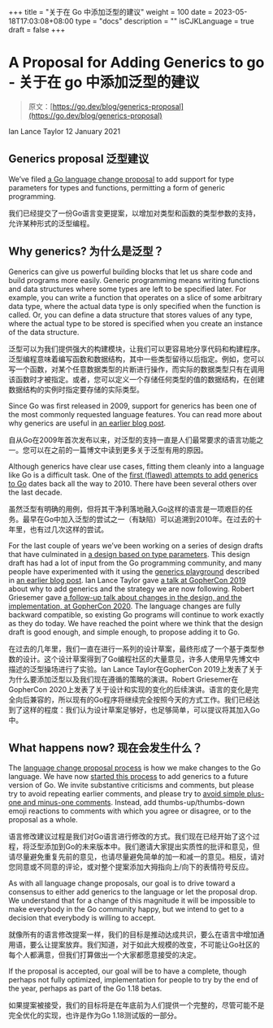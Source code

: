 +++
title = "关于在 Go 中添加泛型的建议"
weight = 100
date = 2023-05-18T17:03:08+08:00
type = "docs"
description = ""
isCJKLanguage = true
draft = false
+++

# A Proposal for Adding Generics to go - 关于在 go 中添加泛型的建议

> 原文：[https://go.dev/blog/generics-proposal](https://go.dev/blog/generics-proposal)

Ian Lance Taylor
12 January 2021

## Generics proposal 泛型建议

We’ve filed [a Go language change proposal](https://go.dev/issue/43651) to add support for type parameters for types and functions, permitting a form of generic programming.

我们已经提交了一份Go语言变更提案，以增加对类型和函数的类型参数的支持，允许某种形式的泛型编程。

## Why generics? 为什么是泛型？

Generics can give us powerful building blocks that let us share code and build programs more easily. Generic programming means writing functions and data structures where some types are left to be specified later. For example, you can write a function that operates on a slice of some arbitrary data type, where the actual data type is only specified when the function is called. Or, you can define a data structure that stores values of any type, where the actual type to be stored is specified when you create an instance of the data structure.

泛型可以为我们提供强大的构建模块，让我们可以更容易地分享代码和构建程序。泛型编程意味着编写函数和数据结构，其中一些类型留待以后指定。例如，您可以写一个函数，对某个任意数据类型的片断进行操作，而实际的数据类型只有在调用该函数时才被指定。或者，您可以定义一个存储任何类型的值的数据结构，在创建数据结构的实例时指定要存储的实际类型。

Since Go was first released in 2009, support for generics has been one of the most commonly requested language features. You can read more about why generics are useful in [an earlier blog post](https://blog.golang.org/why-generics).

自从Go在2009年首次发布以来，对泛型的支持一直是人们最常要求的语言功能之一。您可以在之前的一篇博文中读到更多关于泛型有用的原因。

Although generics have clear use cases, fitting them cleanly into a language like Go is a difficult task. One of the [first (flawed) attempts to add generics to Go](https://go.dev/design/15292/2010-06-type-functions) dates back all the way to 2010. There have been several others over the last decade.

虽然泛型有明确的用例，但将其干净利落地融入Go这样的语言是一项艰巨的任务。最早在Go中加入泛型的尝试之一（有缺陷）可以追溯到2010年。在过去的十年里，也有过几次这样的尝试。

For the last couple of years we’ve been working on a series of design drafts that have culminated in [a design based on type parameters](https://go.dev/design/go2draft-type-parameters). This design draft has had a lot of input from the Go programming community, and many people have experimented with it using the [generics playground](https://go2goplay.golang.org/) described in [an earlier blog post](https://blog.golang.org/generics-next-step). Ian Lance Taylor gave [a talk at GopherCon 2019](https://www.youtube.com/watch?v=WzgLqE-3IhY) about why to add generics and the strategy we are now following. Robert Griesemer gave [a follow-up talk about changes in the design, and the implementation, at GopherCon 2020](https://www.youtube.com/watch?v=TborQFPY2IM). The language changes are fully backward compatible, so existing Go programs will continue to work exactly as they do today. We have reached the point where we think that the design draft is good enough, and simple enough, to propose adding it to Go.

在过去的几年里，我们一直在进行一系列的设计草案，最终形成了一个基于类型参数的设计。这个设计草案得到了Go编程社区的大量意见，许多人使用早先博文中描述的泛型操场进行了实验。Ian Lance Taylor在GopherCon 2019上发表了关于为什么要添加泛型以及我们现在遵循的策略的演讲。Robert Griesemer在GopherCon 2020上发表了关于设计和实现的变化的后续演讲。语言的变化是完全向后兼容的，所以现有的Go程序将继续完全按照今天的方式工作。我们已经达到了这样的程度：我们认为设计草案足够好，也足够简单，可以提议将其加入Go中。

## What happens now? 现在会发生什么？

The [language change proposal process](https://go.dev/s/proposal) is how we make changes to the Go language. We have now [started this process](https://go.dev/issue/43651) to add generics to a future version of Go. We invite substantive criticisms and comments, but please try to avoid repeating earlier comments, and please try to [avoid simple plus-one and minus-one comments](https://go.dev/wiki/NoPlusOne). Instead, add thumbs-up/thumbs-down emoji reactions to comments with which you agree or disagree, or to the proposal as a whole.

语言修改建议过程是我们对Go语言进行修改的方式。我们现在已经开始了这个过程，将泛型添加到Go的未来版本中。我们邀请大家提出实质性的批评和意见，但请尽量避免重复先前的意见，也请尽量避免简单的加一和减一的意见。相反，请对您同意或不同意的评论，或对整个提案添加大拇指向上/向下的表情符号反应。

As with all language change proposals, our goal is to drive toward a consensus to either add generics to the language or let the proposal drop. We understand that for a change of this magnitude it will be impossible to make everybody in the Go community happy, but we intend to get to a decision that everybody is willing to accept.

就像所有的语言修改提案一样，我们的目标是推动达成共识，要么在语言中增加通用语，要么让提案放弃。我们知道，对于如此大规模的改变，不可能让Go社区的每个人都满意，但我们打算做出一个大家都愿意接受的决定。

If the proposal is accepted, our goal will be to have a complete, though perhaps not fully optimized, implementation for people to try by the end of the year, perhaps as part of the Go 1.18 betas.

如果提案被接受，我们的目标将是在年底前为人们提供一个完整的，尽管可能不是完全优化的实现，也许是作为Go 1.18测试版的一部分。
